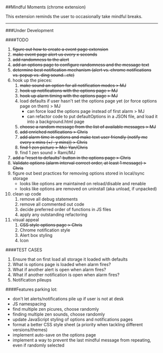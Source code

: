 ##Mindful Moments (chrome extension)

This extension reminds the user to occasionally take mindful breaks.

---

###Under Development 

####TODO
1. ~~figure out how to create a event page extension~~
2. ~~make event page alert us every x seconds~~
3. ~~add randomness to the alert~~
4. ~~add an options page to configure randomness and the message text~~
5. ~~determine best notification mechanism (alert vs. chrome notifications vs. popup vs. ding sound...etc)~~
6. hook up the pieces:
    1. ~~make sound an option for all notification modes > MJ~~
    2. ~~hook up notifications with the options page > MJ~~
    3. ~~hook up alarm timing with the options page > MJ~~
    3. load defaults if user hasn't set the options page yet (or force options page on them) > MJ
        - can force load the options page instead of first alarm > MJ
        - can refactor code to put defaultOptions in a JSON file, and load it into a background.html page
    4. ~~choose a random message from the list of available messages > MJ~~
    5. ~~add enriched notifications > Chris~~
    6. ~~add alarm time in options and make text user friendly (notify me every x mins (+/- y mins)) > Chris~~
    7. ~~find 1 zen picture > Mei-Yan/Chris~~
    8. find 1 zen sound > Rami/MJ 
7. ~~add a "reset to defaults" button in the options page > Chris~~
8. ~~Validate options (alarm interval correct order, at least 1 message) > Chris~~
9. figure out best practices for removing options stored in local/sync storage
    - looks like options are maintained on reload/disable and renable
    - looks like options are removed on uninstall (aka unload, if unpacked)
10. clean up code
    1. remove all debug statements
    2. remove all commented out code
    3. decide preferred order of functions in JS files
    4. apply any outstanding refactoring
11. visual appeal
    1. ~~CSS style options page > Chris~~
    2. Chrome notification style
    3. Alert box styling
    4. Icon 

####TEST CASES
1. Ensure that on first load all storage it loaded with defaults
2. What is options page is loaded when alarm fires?
3. What if another alert is open when alarm fires?
4. What if another notification is open when alarm fires?
5. Notification pileups

####Features parking lot:
- don't let alerts/notifications pile up if user is not at desk
- JS namespacing
- find multiple zen picures, choose randomly
- finding multiple zen sounds, choose randomly
- update JavaScript styling of options and notifications pages
- format a better CSS style sheet (a priority when tackling different versions/themes)
- implement auto-save on the options page
- implement a way to prevent the last mindful message from repeating, even if randomly selected

